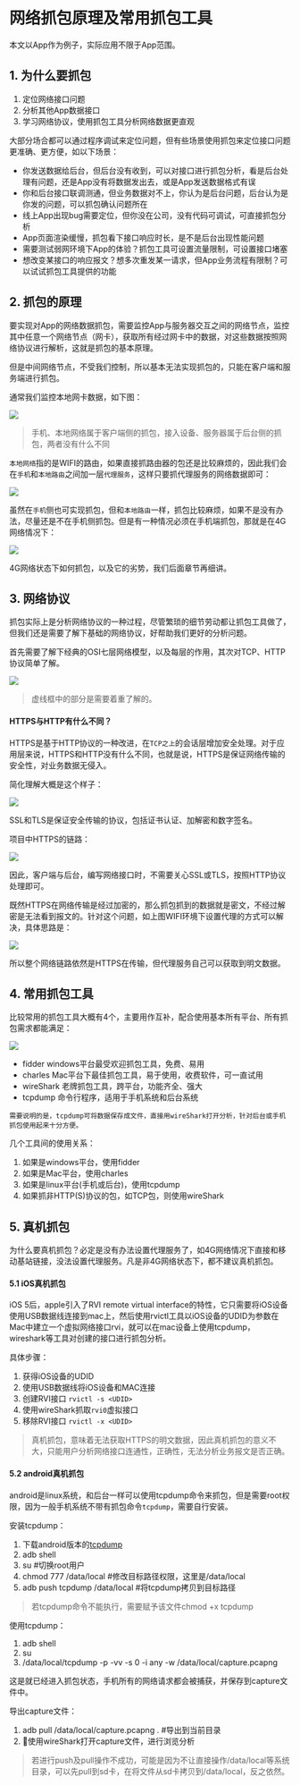 # 网络抓包原理及常用抓包工具

本文以App作为例子，实际应用不限于App范围。 

## 1. 为什么要抓包 

1. 定位网络接口问题
2. 分析其他App数据接口 
3. 学习网络协议，使用抓包工具分析网络数据更直观

大部分场合都可以通过程序调试来定位问题，但有些场景使用抓包来定位接口问题更准确、更方便，如以下场景：

* 你发送数据给后台，但后台没有收到，可以对接口进行抓包分析，看是后台处理有问题，还是App没有将数据发出去，或是App发送数据格式有误
* 你和后台接口联调测通，但业务数据对不上，你认为是后台问题，后台认为是你发的问题，可以抓包确认问题所在
* 线上App出现bug需要定位，但你没在公司，没有代码可调试，可直接抓包分析
* App页面渲染缓慢，抓包看下接口响应时长，是不是后台出现性能问题
* 需要测试弱网环境下App的体验？抓包工具可设置流量限制，可设置接口堵塞
* 想改变某接口的响应报文？想多次重发某一请求，但App业务流程有限制？可以试试抓包工具提供的功能

## 2. 抓包的原理 

要实现对App的网络数据抓包，需要监控App与服务器交互之间的网络节点，监控其中任意一个网络节点（网卡），获取所有经过网卡中的数据，对这些数据按照网络协议进行解析，这就是抓包的基本原理。

但是中间网络节点，不受我们控制，所以基本无法实现抓包的，只能在客户端和服务端进行抓包。

通常我们监控本地网卡数据，如下图：

![](media/15199571347827/15202151762788.jpg)


> 手机、本地网络属于客户端侧的抓包，接入设备、服务器属于后台侧的抓包，两者没有什么不同

`本地网络`指的是WIFI的路由，如果直接抓路由器的包还是比较麻烦的，因此我们会在`手机`和`本地路由`之间加一层`代理服务`，这样只要抓代理服务的网络数据即可：

![](media/15199571347827/15202152735063.jpg)

虽然在`手机`侧也可实现抓包，但和`本地路由`一样，抓包比较麻烦，如果不是没有办法，尽量还是不在手机侧抓包。但是有一种情况必须在手机端抓包，那就是在4G网络情况下：

![](media/15199571347827/15202166703676.jpg)

4G网络状态下如何抓包，以及它的劣势，我们后面章节再细讲。

## 3. 网络协议

抓包实际上是分析网络协议的一种过程，尽管繁琐的细节劳动都让抓包工具做了，但我们还是需要了解下基础的网络协议，好帮助我们更好的分析问题。

首先需要了解下经典的OSI七层网络模型，以及每层的作用，其次对TCP、HTTP协议简单了解。

![](media/15199571347827/15202186597224.jpg)

> 虚线框中的部分是需要着重了解的。

#### HTTPS与HTTP有什么不同？

HTTPS是基于HTTP协议的一种改进，在`TCP之上`的会话层增加安全处理。对于应用层来说，HTTPS和HTTP没有什么不同，也就是说，HTTPS是保证网络传输的安全性，对业务数据无侵入。

简化理解大概是这个样子：

![](media/15199571347827/15202321728587.jpg)

SSL和TLS是保证安全传输的协议，包括证书认证、加解密和数字签名。


项目中HTTPS的链路：

![](media/15199571347827/15202328329690.jpg)

因此，客户端与后台，编写网络接口时，不需要关心SSL或TLS，按照HTTP协议处理即可。

既然HTTPS在网络传输是经过加密的，那么抓包抓到的数据就是密文，不经过解密是无法看到报文的。针对这个问题，如上图WIFI环境下设置代理的方式可以解决，具体思路是：

![](media/15199571347827/15202347507381.jpg)

所以整个网络链路依然是HTTPS在传输，但代理服务自己可以获取到明文数据。


## 4. 常用抓包工具

比较常用的抓包工具大概有4个，主要用作互补，配合使用基本所有平台、所有抓包需求都能满足：

![](media/15199571347827/15202375411791.jpg)


* fidder  windows平台最受欢迎抓包工具，免费、易用
* charles  Mac平台下最佳抓包工具，易于使用，收费软件，可一直试用
* wireShark  老牌抓包工具，跨平台，功能齐全、强大
* tcpdump  命令行程序，适用于手机系统和后台系统

`需要说明的是，tcpdump可将数据保存成文件，直接用wireShark打开分析，针对后台或手机抓包使用起来十分方便。`

几个工具间的使用关系：

1. 如果是windows平台，使用fidder
2. 如果是Mac平台，使用charles
3. 如果是linux平台(手机或后台)，使用tcpdump
4. 如果抓非HTTP(S)协议的包，如TCP包，则使用wireShark

## 5. 真机抓包

为什么要真机抓包？必定是没有办法设置代理服务了，如4G网络情况下直接和移动基站链接，没法设置代理服务。凡是非4G网络状态下，都不建议真机抓包。

#### 5.1 iOS真机抓包

iOS 5后，apple引入了RVI remote virtual interface的特性，它只需要将iOS设备使用USB数据线连接到mac上，然后使用rvictl工具以iOS设备的UDID为参数在Mac中建立一个虚拟网络接口rvi，就可以在mac设备上使用tcpdump，wireshark等工具对创建的接口进行抓包分析。

具体步骤：

1. 获得iOS设备的UDID
2. 使用USB数据线将iOS设备和MAC连接
3. 创建RVI接口 `rvictl -s <UDID>`
4. 使用wireShark抓取`rvi0`虚拟接口
5. 移除RVI接口 `rvictl -x <UDID>`

> 真机抓包，意味着无法获取HTTPS的明文数据，因此真机抓包的意义不大，只能用户分析网络接口连通性，正确性，无法分析业务报文是否正确。

#### 5.2 android真机抓包

android是linux系统，和后台一样可以使用tcpdump命令来抓包，但是需要root权限，因为一般手机系统不带有抓包命令`tcpdump`，需要自行安装。

安装tcpdump：

1. 下载android版本的[tcpdump](https://www.androidtcpdump.com)
2. adb shell
3. su #切换root用户
4. chmod 777 /data/local  #修改目标路径权限，这里是/data/local
5. adb push tcpdump /data/local #将tcpdump拷贝到目标路径

> 若tcpdump命令不能执行，需要赋予该文件chmod +x tcpdump

使用tcpdump：

1. adb shell
2. su
3. /data/local/tcpdump -p -vv -s 0 -i any -w /data/local/capture.pcapng

这是就已经进入抓包状态，手机所有的网络请求都会被捕获，并保存到capture文件中。

导出capture文件：

1. adb pull /data/local/capture.pcapng .  #导出到当前目录
2. 使用wireShark打开capture文件，进行浏览分析

> 若进行push及pull操作不成功，可能是因为不让直接操作/data/local等系统目录，可以先pull到sd卡，在将文件从sd卡拷贝到/data/local，反之依然。








